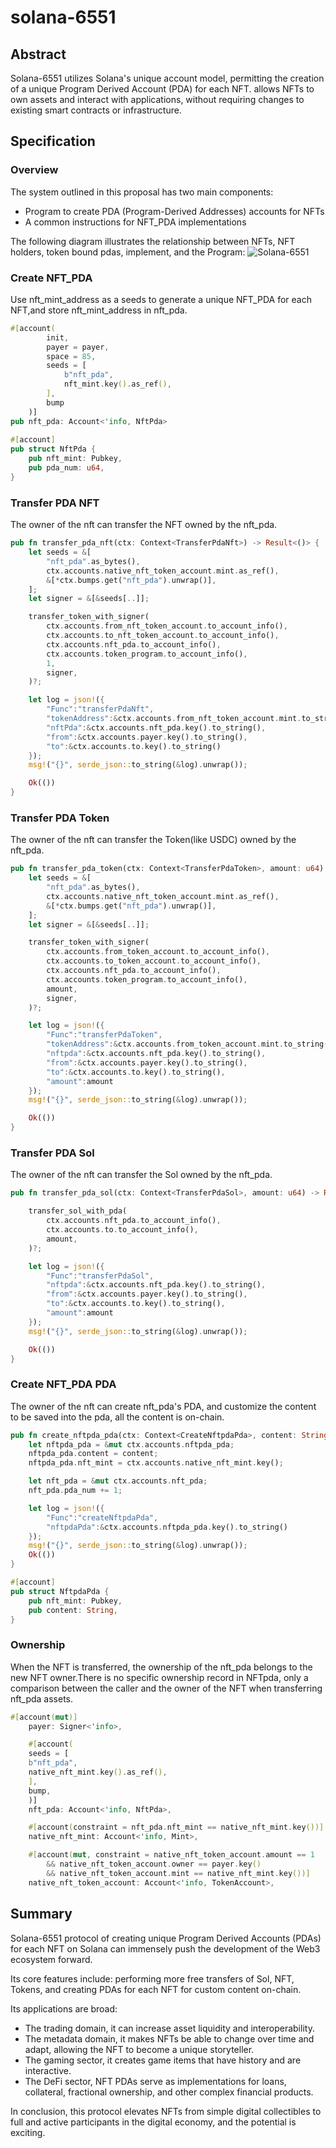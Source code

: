 # solana-6551

## Abstract

Solana-6551 utilizes Solana's unique account model, permitting the creation of a unique Program Derived Account (PDA) for each NFT. allows NFTs to own assets and interact with applications, without requiring changes to existing smart contracts or infrastructure.

## Specification

### Overview

The system outlined in this proposal has two main components:

- Program to create PDA (Program-Derived Addresses) accounts for NFTs
- A common instructions for NFT_PDA implementations

The following diagram illustrates the relationship between NFTs, NFT holders, token bound pdas, implement, and the Program:
![Solana-6551](./images/Solana-6551.png)

### Create NFT_PDA

Use nft_mint_address as a seeds to generate a unique NFT_PDA for each NFT,and store nft_mint_address in nft_pda.

```rust
#[account(
        init,
        payer = payer,
        space = 85,
        seeds = [
            b"nft_pda",
            nft_mint.key().as_ref(),
        ],
        bump
    )]
pub nft_pda: Account<'info, NftPda>
    
#[account]
pub struct NftPda {
    pub nft_mint: Pubkey,
    pub pda_num: u64,
}
```

### Transfer PDA NFT

The owner of the nft can transfer the NFT owned by the nft_pda.

```rust
pub fn transfer_pda_nft(ctx: Context<TransferPdaNft>) -> Result<()> {
    let seeds = &[
        "nft_pda".as_bytes(),
        ctx.accounts.native_nft_token_account.mint.as_ref(),
        &[*ctx.bumps.get("nft_pda").unwrap()],
    ];
    let signer = &[&seeds[..]];

    transfer_token_with_signer(
        ctx.accounts.from_nft_token_account.to_account_info(),
        ctx.accounts.to_nft_token_account.to_account_info(),
        ctx.accounts.nft_pda.to_account_info(),
        ctx.accounts.token_program.to_account_info(),
        1,
        signer,
    )?;

    let log = json!({
        "Func":"transferPdaNft",
        "tokenAddress":&ctx.accounts.from_nft_token_account.mint.to_string(),
        "nftPda":&ctx.accounts.nft_pda.key().to_string(),
        "from":&ctx.accounts.payer.key().to_string(),
        "to":&ctx.accounts.to.key().to_string()
    });
    msg!("{}", serde_json::to_string(&log).unwrap());

    Ok(())
}
```

### Transfer PDA Token

The owner of the nft can transfer the Token(like USDC) owned by the nft_pda.

```rust
pub fn transfer_pda_token(ctx: Context<TransferPdaToken>, amount: u64) -> Result<()> {
    let seeds = &[
        "nft_pda".as_bytes(),
        ctx.accounts.native_nft_token_account.mint.as_ref(),
        &[*ctx.bumps.get("nft_pda").unwrap()],
    ];
    let signer = &[&seeds[..]];

    transfer_token_with_signer(
        ctx.accounts.from_token_account.to_account_info(),
        ctx.accounts.to_token_account.to_account_info(),
        ctx.accounts.nft_pda.to_account_info(),
        ctx.accounts.token_program.to_account_info(),
        amount,
        signer,
    )?;

    let log = json!({
        "Func":"transferPdaToken",
        "tokenAddress":&ctx.accounts.from_token_account.mint.to_string(),
        "nftpda":&ctx.accounts.nft_pda.key().to_string(),
        "from":&ctx.accounts.payer.key().to_string(),
        "to":&ctx.accounts.to.key().to_string(),
        "amount":amount
    });
    msg!("{}", serde_json::to_string(&log).unwrap());

    Ok(())
}
```

### Transfer PDA Sol

The owner of the nft can transfer the Sol owned by the nft_pda.

```rust
pub fn transfer_pda_sol(ctx: Context<TransferPdaSol>, amount: u64) -> Result<()> {

    transfer_sol_with_pda(
        ctx.accounts.nft_pda.to_account_info(),
        ctx.accounts.to.to_account_info(),
        amount,
    )?;

    let log = json!({
        "Func":"transferPdaSol",
        "nftpda":&ctx.accounts.nft_pda.key().to_string(),
        "from":&ctx.accounts.payer.key().to_string(),
        "to":&ctx.accounts.to.key().to_string(),
        "amount":amount
    });
    msg!("{}", serde_json::to_string(&log).unwrap());

    Ok(())
}
```

### Create NFT_PDA PDA

The owner of the nft can create nft_pda's PDA, and customize the content to be saved into the pda, all the content is on-chain.

```rust
pub fn create_nftpda_pda(ctx: Context<CreateNftpdaPda>, content: String) -> Result<()> {
    let nftpda_pda = &mut ctx.accounts.nftpda_pda;
    nftpda_pda.content = content;
    nftpda_pda.nft_mint = ctx.accounts.native_nft_mint.key();

    let nft_pda = &mut ctx.accounts.nft_pda;
    nft_pda.pda_num += 1;

    let log = json!({
        "Func":"createNftpdaPda",
        "nftpdaPda":&ctx.accounts.nftpda_pda.key().to_string()
    });
    msg!("{}", serde_json::to_string(&log).unwrap());
    Ok(())
}

#[account]
pub struct NftpdaPda {
    pub nft_mint: Pubkey,
    pub content: String,
}
```

### Ownership

When the NFT is transferred, the ownership of the nft_pda belongs to the new NFT owner.There is no specific ownership record in NFTpda, only a comparison between the caller and the owner of the NFT when transferring nft_pda assets.

```rust
#[account(mut)]
    payer: Signer<'info>,

    #[account(
    seeds = [
    b"nft_pda",
    native_nft_mint.key().as_ref(),
    ],
    bump,
    )]
    nft_pda: Account<'info, NftPda>,

    #[account(constraint = nft_pda.nft_mint == native_nft_mint.key())]
    native_nft_mint: Account<'info, Mint>,

    #[account(mut, constraint = native_nft_token_account.amount == 1 
        && native_nft_token_account.owner == payer.key()
        && native_nft_token_account.mint == native_nft_mint.key())]
    native_nft_token_account: Account<'info, TokenAccount>,
```

## Summary

Solana-6551 protocol of creating unique Program Derived Accounts (PDAs) for each NFT on Solana can immensely push the development of the Web3 ecosystem forward.

Its core features include: performing more free transfers of Sol, NFT, Tokens, and creating PDAs for each NFT for custom content on-chain.

Its applications are broad:

- The trading domain, it can increase asset liquidity and interoperability.
- The metadata domain, it makes NFTs be able to change over time and adapt, allowing the NFT to become a unique storyteller.
- The gaming sector, it creates game items that have history and are interactive.
- The DeFi sector, NFT PDAs serve as implementations for loans, collateral, fractional ownership, and other complex financial products.

In conclusion, this protocol elevates NFTs from simple digital collectibles to full and active participants in the digital economy, and the potential is exciting.